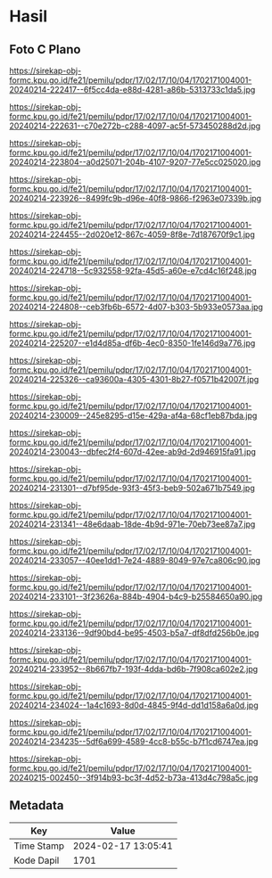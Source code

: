 # Hasil

## Foto C Plano

https://sirekap-obj-formc.kpu.go.id/fe21/pemilu/pdpr/17/02/17/10/04/1702171004001-20240214-222417--6f5cc4da-e88d-4281-a86b-5313733c1da5.jpg

https://sirekap-obj-formc.kpu.go.id/fe21/pemilu/pdpr/17/02/17/10/04/1702171004001-20240214-222631--c70e272b-c288-4097-ac5f-573450288d2d.jpg

https://sirekap-obj-formc.kpu.go.id/fe21/pemilu/pdpr/17/02/17/10/04/1702171004001-20240214-223804--a0d25071-204b-4107-9207-77e5cc025020.jpg

https://sirekap-obj-formc.kpu.go.id/fe21/pemilu/pdpr/17/02/17/10/04/1702171004001-20240214-223926--8499fc9b-d96e-40f8-9866-f2963e07339b.jpg

https://sirekap-obj-formc.kpu.go.id/fe21/pemilu/pdpr/17/02/17/10/04/1702171004001-20240214-224455--2d020e12-867c-4059-8f8e-7d187670f9c1.jpg

https://sirekap-obj-formc.kpu.go.id/fe21/pemilu/pdpr/17/02/17/10/04/1702171004001-20240214-224718--5c932558-92fa-45d5-a60e-e7cd4c16f248.jpg

https://sirekap-obj-formc.kpu.go.id/fe21/pemilu/pdpr/17/02/17/10/04/1702171004001-20240214-224808--ceb3fb6b-6572-4d07-b303-5b933e0573aa.jpg

https://sirekap-obj-formc.kpu.go.id/fe21/pemilu/pdpr/17/02/17/10/04/1702171004001-20240214-225207--e1d4d85a-df6b-4ec0-8350-1fe146d9a776.jpg

https://sirekap-obj-formc.kpu.go.id/fe21/pemilu/pdpr/17/02/17/10/04/1702171004001-20240214-225326--ca93600a-4305-4301-8b27-f0571b42007f.jpg

https://sirekap-obj-formc.kpu.go.id/fe21/pemilu/pdpr/17/02/17/10/04/1702171004001-20240214-230009--245e8295-d15e-429a-af4a-68cf1eb87bda.jpg

https://sirekap-obj-formc.kpu.go.id/fe21/pemilu/pdpr/17/02/17/10/04/1702171004001-20240214-230043--dbfec2f4-607d-42ee-ab9d-2d946915fa91.jpg

https://sirekap-obj-formc.kpu.go.id/fe21/pemilu/pdpr/17/02/17/10/04/1702171004001-20240214-231301--d7bf95de-93f3-45f3-beb9-502a671b7549.jpg

https://sirekap-obj-formc.kpu.go.id/fe21/pemilu/pdpr/17/02/17/10/04/1702171004001-20240214-231341--48e6daab-18de-4b9d-971e-70eb73ee87a7.jpg

https://sirekap-obj-formc.kpu.go.id/fe21/pemilu/pdpr/17/02/17/10/04/1702171004001-20240214-233057--40ee1dd1-7e24-4889-8049-97e7ca806c90.jpg

https://sirekap-obj-formc.kpu.go.id/fe21/pemilu/pdpr/17/02/17/10/04/1702171004001-20240214-233101--3f23626a-884b-4904-b4c9-b25584650a90.jpg

https://sirekap-obj-formc.kpu.go.id/fe21/pemilu/pdpr/17/02/17/10/04/1702171004001-20240214-233136--9df90bd4-be95-4503-b5a7-df8dfd256b0e.jpg

https://sirekap-obj-formc.kpu.go.id/fe21/pemilu/pdpr/17/02/17/10/04/1702171004001-20240214-233952--8b667fb7-193f-4dda-bd6b-7f908ca602e2.jpg

https://sirekap-obj-formc.kpu.go.id/fe21/pemilu/pdpr/17/02/17/10/04/1702171004001-20240214-234024--1a4c1693-8d0d-4845-9f4d-dd1d158a6a0d.jpg

https://sirekap-obj-formc.kpu.go.id/fe21/pemilu/pdpr/17/02/17/10/04/1702171004001-20240214-234235--5df6a699-4589-4cc8-b55c-b7f1cd6747ea.jpg

https://sirekap-obj-formc.kpu.go.id/fe21/pemilu/pdpr/17/02/17/10/04/1702171004001-20240215-002450--3f914b93-bc3f-4d52-b73a-413d4c798a5c.jpg


## Metadata

| Key        | Value               |
| ---------- | ------------------- |
| Time Stamp | 2024-02-17 13:05:41 |
| Kode Dapil | 1701                |



